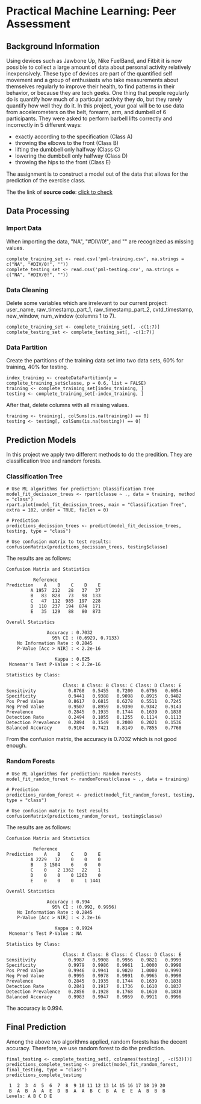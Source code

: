 # Practical Machine Learning: Peer Assessment
    
## Background Information 
Using devices such as Jawbone Up, Nike FuelBand, and Fitbit it is now possible to collect a large amount of data about personal activity relatively inexpensively. These type of devices are part of the quantified self movement and a group of enthusiasts who take measurements about themselves regularly to improve their health, to find patterns in their behavior, or because they are tech geeks. One thing that people regularly do is quantify how much of a particular activity they do, but they rarely quantify how well they do it. In this project, your goal will be to use data from accelerometers on the belt, forearm, arm, and dumbell of 6 participants. They were asked to perform barbell lifts correctly and incorrectly in 5 different ways: 

+ exactly according to the specification (Class A)
+ throwing the elbows to the front (Class B)
+ lifting the dumbbell only halfway (Class C)
+ lowering the dumbbell only halfway (Class D)
+ throwing the hips to the front (Class E)

The assignment is to construct a model out of the data that allows for the prediction of the exercise class.

The the link of **source code**: [click to check](https://github.com/theodoreguo/Coursera/blob/master/Data%20Science/8.%20Practical%20Machine%20Learning/Week%204%20-%20Regularized%20Regression%20and%20Combining%20Predictors/Course%20Project/PA_code.R)

## Data Processing
### Import Data
When importing the data, "NA", "#DIV/0!", and "" are recognized as missing values.

```
complete_training_set <- read.csv('pml-training.csv', na.strings = c("NA", "#DIV/0!", ""))
complete_testing_set <- read.csv('pml-testing.csv', na.strings = c("NA", "#DIV/0!", ""))
```
### Data Cleaning
Delete some variables which are irrelevant to our current project: user_name, raw_timestamp_part_1, raw_timestamp_part_2, cvtd_timestamp, new_window, num_window (columns 1 to 7).

```
complete_training_set <- complete_training_set[, -c(1:7)]
complete_testing_set <- complete_testing_set[, -c(1:7)]
```

### Data Partition
Create the partitions of the training data set into two data sets, 60% for training, 40% for testing.

```
index_training <- createDataPartition(y = complete_training_set$classe, p = 0.6, list = FALSE)
training <- complete_training_set[index_training, ]
testing <- complete_training_set[-index_training, ]
```

After that, delete columns with all missing values.

```
training <- training[, colSums(is.na(training)) == 0]
testing <- testing[, colSums(is.na(testing)) == 0]
```

## Prediction Models
In this project we apply two different methods to do the predition. They are classification tree and random forests. 

### Classification Tree

```
# Use ML algorithms for prediction: Dlassification Tree
model_fit_decission_trees <- rpart(classe ~ ., data = training, method = "class")
rpart.plot(model_fit_decission_trees, main = "Classification Tree", extra = 102, under = TRUE, faclen = 0)

# Prediction
predictions_decission_trees <- predict(model_fit_decission_trees, testing, type = "class")

# Use confusion matrix to test results:
confusionMatrix(predictions_decission_trees, testing$classe)   
```

The results are as follows:

```
Confusion Matrix and Statistics

          Reference
Prediction    A    B    C    D    E
         A 1957  212   28   37   37
         B   83  828   73   98  133
         C   47  112  985  197  228
         D  110  237  194  874  171
         E   35  129   88   80  873

Overall Statistics
                                          
               Accuracy : 0.7032          
                 95% CI : (0.6929, 0.7133)
    No Information Rate : 0.2845          
    P-Value [Acc > NIR] : < 2.2e-16       
                                          
                  Kappa : 0.625           
 Mcnemar's Test P-Value : < 2.2e-16       

Statistics by Class:

                     Class: A Class: B Class: C Class: D Class: E
Sensitivity            0.8768   0.5455   0.7200   0.6796   0.6054
Specificity            0.9441   0.9388   0.9098   0.8915   0.9482
Pos Pred Value         0.8617   0.6815   0.6278   0.5511   0.7245
Neg Pred Value         0.9507   0.8959   0.9390   0.9342   0.9143
Prevalence             0.2845   0.1935   0.1744   0.1639   0.1838
Detection Rate         0.2494   0.1055   0.1255   0.1114   0.1113
Detection Prevalence   0.2894   0.1549   0.2000   0.2021   0.1536
Balanced Accuracy      0.9104   0.7421   0.8149   0.7855   0.7768
```

From the confusion matrix, the accuracy is 0.7032 which is not good enough.

### Random Forests

```
# Use ML algorithms for prediction: Random Forests
model_fit_random_forest <- randomForest(classe ~ ., data = training)

# Prediction
predictions_random_forest <- predict(model_fit_random_forest, testing, type = "class")

# Use confusion matrix to test results
confusionMatrix(predictions_random_forest, testing$classe)
```

The results are as follows:

```
Confusion Matrix and Statistics

          Reference
Prediction    A    B    C    D    E
         A 2229   12    0    0    0
         B    3 1504    6    0    0
         C    0    2 1362   22    1
         D    0    0    0 1263    0
         E    0    0    0    1 1441

Overall Statistics
                                         
               Accuracy : 0.994          
                 95% CI : (0.992, 0.9956)
    No Information Rate : 0.2845         
    P-Value [Acc > NIR] : < 2.2e-16      
                                         
                  Kappa : 0.9924         
 Mcnemar's Test P-Value : NA             

Statistics by Class:

                     Class: A Class: B Class: C Class: D Class: E
Sensitivity            0.9987   0.9908   0.9956   0.9821   0.9993
Specificity            0.9979   0.9986   0.9961   1.0000   0.9998
Pos Pred Value         0.9946   0.9941   0.9820   1.0000   0.9993
Neg Pred Value         0.9995   0.9978   0.9991   0.9965   0.9998
Prevalence             0.2845   0.1935   0.1744   0.1639   0.1838
Detection Rate         0.2841   0.1917   0.1736   0.1610   0.1837
Detection Prevalence   0.2856   0.1928   0.1768   0.1610   0.1838
Balanced Accuracy      0.9983   0.9947   0.9959   0.9911   0.9996
```

The accuracy is 0.994.

## Final Prediction 
Among the above two algorithms applied, random forests has the decent accuracy. Therefore, we use random forest to do the prediction.

```
final_testing <- complete_testing_set[, colnames(testing[ , -c(53)])]
predictions_complete_testing <- predict(model_fit_random_forest, final_testing, type = "class")
predictions_complete_testing
```
```
 1  2  3  4  5  6  7  8  9 10 11 12 13 14 15 16 17 18 19 20 
 B  A  B  A  A  E  D  B  A  A  B  C  B  A  E  E  A  B  B  B 
Levels: A B C D E
```
